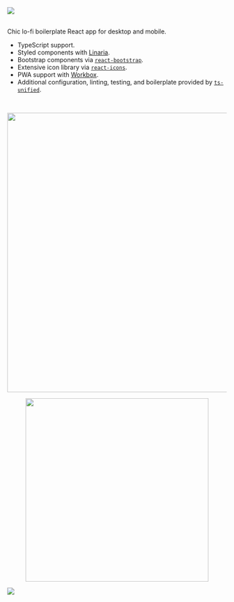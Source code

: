 <a href="#top" id="top">
  <img src="https://user-images.githubusercontent.com/441546/91151816-03f16280-e673-11ea-8cb6-f15016c95f0d.png" style="max-width: 100%;">
  <br><br>
</a>

Chic lo-fi boilerplate React app for desktop and mobile.

* TypeScript support.
* Styled components with [Linaria](https://github.com/callstack/linaria).
* Bootstrap components via [`react-bootstrap`](https://github.com/react-bootstrap/react-bootstrap).
* Extensive icon library via [`react-icons`](https://react-icons.github.io/react-icons/).
* PWA support with [Workbox](https://github.com/GoogleChrome/workbox).
* Additional configuration, linting, testing, and boilerplate provided by [`ts-unified`](https://github.com/darkobits/ts-unified).

<br>

<p align="center">
  <img width="640" src="https://user-images.githubusercontent.com/441546/91150736-a3155a80-e671-11ea-9290-8ac7c84f82a9.png">
</p>

<p align="center">
  <img width="420" src="https://user-images.githubusercontent.com/441546/91150730-a01a6a00-e671-11ea-8d38-ac31e8ef7864.png">
</p>

<a href="#top">
  <img src="https://user-images.githubusercontent.com/441546/69777002-41ac7380-1153-11ea-85a4-88184f8c9975.png" style="max-width: 100%;">
</a>
